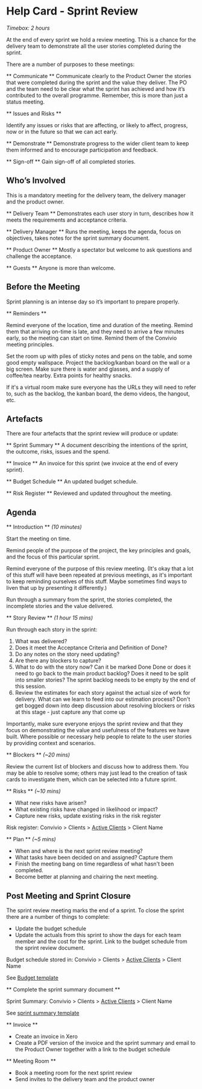 # Help Card - Sprint Review

_Timebox: 2 hours_

At the end of every sprint we hold a review meeting. This is a chance for the delivery team to demonstrate all the user stories completed during the sprint.

There are a number of purposes to these meetings:

** Communicate ** Communicate clearly to the Product Owner the stories that were completed during the sprint and the value they deliver. The PO and the team need to be clear what the sprint has achieved and how it’s contributed to the overall programme. Remember, this is more than just a status meeting.

** Issues and Risks **

Identify any issues or risks that are affecting, or likely to affect, progress, now or in the future so that we can act early.

** Demonstrate ** Demonstrate progress to the wider client team to keep them informed and to encourage participation and feedback.

** Sign-off ** Gain sign-off of all completed stories.

## Who’s Involved

This is a mandatory meeting for the delivery team, the delivery manager and the product owner.

** Delivery Team ** Demonstrates each user story in turn, describes how it meets the requirements and acceptance criteria.

** Delivery Manager ** Runs the meeting, keeps the agenda, focus on objectives, takes notes for the sprint summary document.

** Product Owner ** Mostly a spectator but welcome to ask questions and challenge the acceptance.

** Guests ** Anyone is more than welcome.

## Before the Meeting

Sprint planning is an intense day so it’s important to prepare properly.

** Reminders **

Remind everyone of the location, time and duration of the meeting. Remind them that arriving on-time is late, and they need to arrive a few minutes early, so the meeting can start on time. Remind them of the Convivio meeting principles.

Set the room up with piles of sticky notes and pens on the table, and some good empty wallspace. Project the backlog/kanban board on the wall or a big screen. Make sure there is water and glasses, and a supply of coffee/tea nearby. Extra points for healthy snacks.

If it's a virtual room make sure everyone has the URLs they will need to refer to, such as the backlog, the kanban board, the demo videos, the hangout, etc.

## Artefacts

There are four artefacts that the sprint review will produce or update:

** Sprint Summary ** A document describing the intentions of the sprint, the outcome, risks, issues and the spend.

** Invoice ** An invoice for this sprint \(we invoice at the end of every sprint\).

** Budget Schedule ** An updated budget schedule.

** Risk Register ** Reviewed and updated throughout the meeting.

## Agenda

** Introduction ** _\(10 minutes\)_

Start the meeting on time.

Remind people of the purpose of the project, the key principles and goals, and the focus of this particular sprint.

Remind everyone of the purpose of this review meeting. \(It's okay that a lot of this stuff will have been repeated at previous meetings, as it's important to keep reminding ourselves of this stuff. Maybe sometimes find ways to liven that up by presenting it differently.\)

Run through a summary from the sprint, the stories completed, the incomplete stories and the value delivered.

** Story Review ** _\(1 hour 15 mins\)_

Run through each story in the sprint:

1. What was delivered?
2. Does it meet the Acceptance Criteria and Definition of Done? 
3. Do any notes on the story need updating? 
4. Are there any blockers to capture? 
5. What to do with the story now? Can it be marked Done Done or does it need to go back to the main product backlog? Does it need to be split into smaller stories? The sprint backlog needs to be empty by the end of this session.
6. Review the estimates for each story against the actual size of work for delivery. What can we learn to feed into our estimation process? Don't get bogged down into deep discussion about resolving blockers or risks at this stage - just capture any that come up

Importantly, make sure everyone enjoys the sprint review and that they focus on demonstrating the value and usefulness of the features we have built. Where possible or necessary help people to relate to the user stories by providing context and scenarios.

** Blockers ** _\(~20 mins\)_

Review the current list of blockers and discuss how to address them. You may be able to resolve some; others may just lead to the creation of task cards to investigate them, which can be selected into a future sprint.

** Risks ** _\(~10 mins\)_

* What new risks have arisen? 
* What existing risks have changed in likelihood or impact?
* Capture new risks, update existing risks in the risk register

Risk register: Convivio &gt; Clients &gt; [Active Clients](https://drive.google.com/drive/folders/0B0adEBtk1YXvd3NOYnhIUjQxd3c) &gt; Client Name

** Plan ** _\(~5 mins\)_

* When and where is the next sprint review meeting? 
* What tasks have been decided on and assigned? Capture them
* Finish the meeting bang on time regardless of what hasn't been completed. 
* Become better at planning and chairing the next meeting.

## Post Meeting and Sprint Closure

The sprint review meeting marks the end of a sprint. To close the sprint there are a number of things to complete:

* Update the budget schedule
* Update the actuals from this sprint to show the days for each team member and the cost for the sprint. Link to the budget schedule from the sprint review document.

Budget schedule stored in: Convivio &gt; Clients &gt; [Active Clients](https://drive.google.com/drive/folders/0B0adEBtk1YXvd3NOYnhIUjQxd3c) &gt; Client Name

See [Budget template](https://docs.google.com/spreadsheets/d/1_Gjyb3z8WRppfV9AjjpLhGYKhHAGYnION2h8gzNE4yQ/edit#gid=0)

** Complete the sprint summary document **

Sprint Summary: Convivio &gt; Clients &gt; [Active Clients](https://drive.google.com/drive/folders/0B0adEBtk1YXvd3NOYnhIUjQxd3c) &gt; Client Name

See [sprint summary template](https://docs.google.com/document/d/1TS1F5T5xU_rYeeemv1tudx7BC-NRp7H_0aGDsZnLjzQ/edit)

** Invoice **

* Create an invoice in Xero
* Create a PDF version of the invoice and the sprint summary and email to the Product Owner together with a link to the budget schedule

** Meeting Room **

* Book a meeting room for the next sprint review
* Send invites to the delivery team and the product owner

